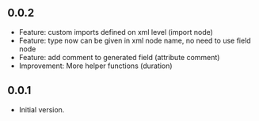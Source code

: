 ## 0.0.2

- Feature: custom imports defined on xml level (import node)
- Feature: type now can be given in xml node name, no need to use field node
- Feature: add comment to generated field (attribute comment)
- Improvement: More helper functions (duration)

## 0.0.1

- Initial version.
